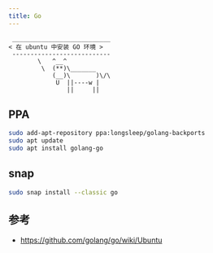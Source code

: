 ```yaml
---
title: Go
---
```


```:no-line-numbers
 ___________________________
< 在 ubuntu 中安装 GO 环境 >
 ---------------------------
        \   ^__^
         \  (**)\_______
            (__)\       )\/\
             U  ||----w |
                ||     ||
```

## PPA

```sh
sudo add-apt-repository ppa:longsleep/golang-backports
sudo apt update
sudo apt install golang-go
```

## snap

```sh
sudo snap install --classic go
```


## 参考

- https://github.com/golang/go/wiki/Ubuntu